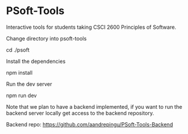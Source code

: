 # PSoft-Tools
Interactive tools for students taking CSCI 2600 Principles of Software.

Change directory into psoft-tools

cd ./psoft

Install the dependencies

npm install

Run the dev server

npm run dev

Note that we plan to have a backend implemented, if you want to run the backend server locally get access to the backend repository.

Backend repo: https://github.com/aandrepingu/PSoft-Tools-Backend

